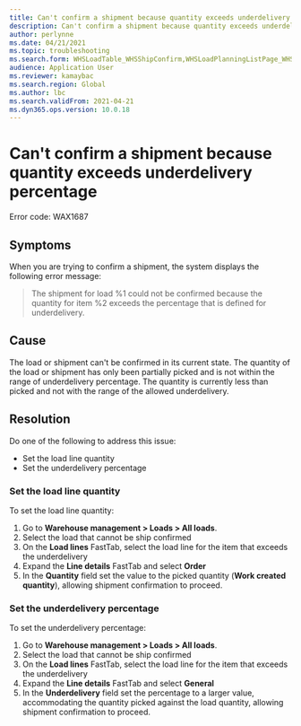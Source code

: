 ```yaml
---
title: Can't confirm a shipment because quantity exceeds underdelivery percentage
description: Can't confirm a shipment because quantity exceeds underdelivery percentage
author: perlynne
ms.date: 04/21/2021
ms.topic: troubleshooting
ms.search.form: WHSLoadTable_WHSShipConfirm,WHSLoadPlanningListPage_WHSShipConfirm,WHSLoadPlanningWorkbench_WHSShipConfirm,WHSTransportLoad_WHSShipConfirm,WHSShipPlanningListPage_WHSShipConfirm,WHSShipmentDetails_WHSShipConfirm,WHSWorkTable_WHSShipConfirm,WHSWorkTableListPage_WHSShipConfirm,Dialog_WHSOutboundShipConfirmController_WHSOutboundShipConfirm
audience: Application User
ms.reviewer: kamaybac
ms.search.region: Global
ms.author: lbc
ms.search.validFrom: 2021-04-21
ms.dyn365.ops.version: 10.0.18
---
```


# Can't confirm a shipment because quantity exceeds underdelivery percentage

Error code: WAX1687

## Symptoms

When you are trying to confirm a shipment, the system displays the following error message:

> The shipment for load %1 could not be confirmed because the quantity for item %2 exceeds the percentage that is defined for underdelivery.

## Cause

The load or shipment can't be confirmed in its current state. The quantity of the load or shipment has only been partially picked and is not within the range of underdelivery percentage. The quantity is currently less than picked and not with the range of the allowed underdelivery.

## Resolution

Do one of the following to address this issue:

- Set the load line quantity
- Set the underdelivery percentage

### Set the load line quantity

To set the load line quantity:

1. Go to **Warehouse management \> Loads \> All loads**.
1. Select the load that cannot be ship confirmed
1. On the **Load lines** FastTab, select the load line for the item that exceeds the underdelivery
1. Expand the **Line details** FastTab and select **Order**
1. In the **Quantity** field set the value to the picked quantity (**Work created quantity**), allowing shipment confirmation to proceed.

### Set the underdelivery percentage

To set the underdelivery percentage:

1. Go to **Warehouse management \> Loads \> All loads**.
1. Select the load that cannot be ship confirmed
1. On the **Load lines** FastTab, select the load line for the item that exceeds the underdelivery
1. Expand the **Line details** FastTab and select **General**
1. In the **Underdelivery** field set the percentage to a larger value, accommodating the quantity picked against the load quantity, allowing shipment confirmation to proceed.
